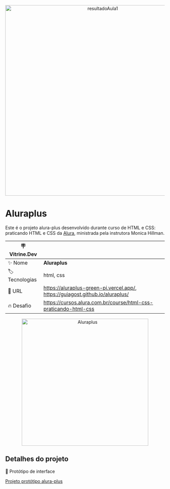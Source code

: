 <p align="center"><img width="600"  alt="resultadoAula1" src="https://github.com/GuiAgost/aluraplus/assets/76624588/c4673aad-12bc-487c-9330-07852d4f098d"></p>

# Aluraplus

Este é o projeto alura-plus desenvolvido durante curso de HTML e CSS: praticando HTML e CSS da [Alura](https://www.alura.com.br/), ministrada pela instrutora Monica Hillman.

| :placard: Vitrine.Dev |     |
| -------------  | --- |
| :sparkles: Nome        | **Aluraplus**
| :label: Tecnologias | html, css
| :rocket: URL         | https://aluraplus-green-pi.vercel.app/, https://guiagost.github.io/aluraplus/
| :fire: Desafio     | https://cursos.alura.com.br/course/html-css-praticando-html-css

<!-- Inserir imagem com a #vitrinedev ao final do link -->
<!-- ![](https://github.com/GuiAgost/aluraplus/assets/76624588/460ef80a-da02-4d33-a4f0-8b9fc2a11bef#vitrinedev) -->
<p align="center"><img width="400"  alt="Aluraplus" src="https://github.com/GuiAgost/aluraplus/assets/76624588/460ef80a-da02-4d33-a4f0-8b9fc2a11bef#vitrinedev"></p>

## Detalhes do projeto

🔗 Protótipo de interface

[Projeto protótipo alura-plus](https://www.figma.com/file/tFDVyNuKhrT2G03k2dCstW/Alura-Plus---Layout?node-id=1%3A77)







